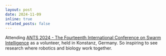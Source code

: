 ```yaml
---
layout: post
date: 2024-11-09
inline: true
related_posts: false
---
```


Attending <a href='https://www.uni-konstanz.de/ants-2024/#'>ANTS 2024 - The Fourteenth International Conference on Swarm Intelligence</a> as a volunteer, held in Konstanz, Germany. So inspiring to see research where robotics and biology work together.